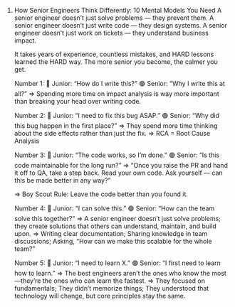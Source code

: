 1. How Senior Engineers Think Differently: 10 Mental Models You Need
	A senior engineer doesn’t just solve problems — they prevent them.
	A senior engineer doesn’t just write code — they design systems.
	A senior engineer doesn’t just work on tickets — they understand business impact.

	It takes years of experience, countless mistakes, and HARD lessons learned the HARD way.
	The more senior you become, the calmer you get.

	Number 1:
		🔴 Junior: “How do I write this?”
		🟢 Senior: "Why I write this at all?”
	=> Spending more time on impact analysis is way more important than breaking your head over writing code.
	
	Number 2:
		🔴 Junior: “I need to fix this bug ASAP.”
		🟢 Senior: “Why did this bug happen in the first place?”
	=> They spend more time thinking about the side effects rather than just the fix.
	=> RCA = Root Cause Analysis

	Number 3:
		🔴 Junior: “The code works, so I’m done.”
		🟢 Senior: “Is this code maintainable for the long run?”	
	=> “Once you raise the PR and hand it off to QA, take a step back.
	Read your own code. Ask yourself — can this be made better in any way?”

	=> Boy Scout Rule: Leave the code better than you found it.

	Number 4:
		🔴 Junior: “I can solve this.”
		🟢 Senior: “How can the team solve this together?”
	=> A senior engineer doesn’t just solve problems; they create solutions that others can understand, maintain, and build upon.
	=> Writing clear documentation; Sharing knowledge in team discussions; Asking, “How can we make this scalable for the whole 
		team?”

	Number 5:
		🔴 Junior: “I need to learn X.”
		🟢 Senior: “I first need to learn how to learn.”
	=> The best engineers aren’t the ones who know the most—they’re the ones who can learn the fastest.
	=> They focused on fundamentals; They didn’t memorize things; They understood that technology will change, but core principles 
		stay the same.